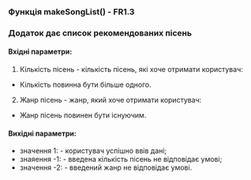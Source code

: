 ### Функція makeSongList() - FR1.3
### Додаток дає список рекомендованих пісень

#### Вхідні параметри:
1. Кількість пісень - кількість пісень, які хоче отримати користувач:
+ Кількість повинна бути більше одного.
2. Жанр пісень - жанр, який хоче отримати користувач:
+ Жанр пісень повинен бути існуючим.  

#### Вихідні параметри:
+ значення 1: - користувач успішно ввів дані;
+ знаяення -1: - введена кількість пісень не відповідає умові;
+ значення -2: - введений жанр не відповідає умові.
